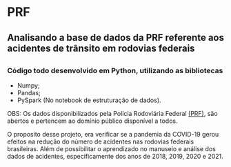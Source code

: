 <h1>PRF</h1>
<h2>Analisando a base de dados da  PRF referente aos acidentes de trânsito em rodovias federais<h2> 
<h3>Código todo desenvolvido em Python, utilizando as bibliotecas</h3>
<ul>
<li>Numpy;
<li>Pandas;
<li>PySpark (No notebook de estruturação de dados).
</ul>

<p>OBS: Os dados disponibilizados pela Polícia Rodoviária Federal <a href="https://www.gov.br/prf/pt-br/acesso-a-informacao/dados-abertos/dados-abertos">(PRF)</a>, são abertos e pertencem ao domínio público disponível a todos.</p>
<p>O proposito desse projeto, era verificar se a pandemia da COVID-19 gerou efeitos na redução do número de acidentes nas rodovias federais brasileiras.
 Além de possibilitar o aprendizado no manuseio e análise dos dados de acidentes, especificamente dos anos de 2018,
2019, 2020 e 2021.
</p>
